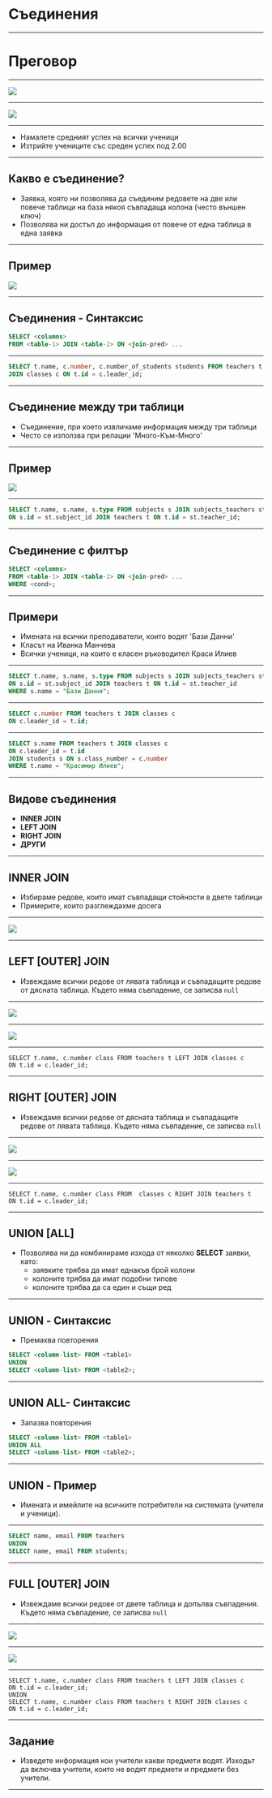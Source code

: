 # Съединения

---

# Преговор

---

![](/Attachments/Databases_Joins_Pic_1.png)

---

![](/Attachments/Databases_Joins_Pic_2.png)

---
- Намалете средният успех на всички ученици
- Изтрийте учениците със среден успех под 2.00
---
## Какво е съединение?

- Заявка, която ни позволява да съединим редовете на две или повече таблици на база някоя съвпадаща колона (често външен ключ)
- Позволява ни достъп до информация от повече от една таблица в една заявка
---
## Пример

![](/Attachments/Databases_Joins_Pic_3.png)

---
## Съединения - Синтаксис

```sql
SELECT <columns>
FROM <table-1> JOIN <table-2> ON <join-pred> ...
```
---
```sql
SELECT t.name, c.number, c.number_of_students students FROM teachers t
JOIN classes c ON t.id = c.leader_id;
```
---
## Съединение между три таблици

- Съединение, при което извличаме информация между три таблици
- Често се използва при релации 'Много-Към-Много'
---

## Пример

![](/Attachments/Databases_Joins_Pic_4.png)

---
```sql
SELECT t.name, s.name, s.type FROM subjects s JOIN subjects_teachers st
ON s.id = st.subject_id JOIN teachers t ON t.id = st.teacher_id;
```

---
## Съединение с филтър

```sql
SELECT <columns>
FROM <table-1> JOIN <table-2> ON <join-pred> ...
WHERE <cond>;
```

---
## Примери

 - Имената на всички преподаватели, които водят 'Бази Данни'
 - Класът на Иванка Манчева
 - Всички ученици, на които е класен ръководител Краси Илиев
---

```sql
SELECT t.name, s.name, s.type FROM subjects s JOIN subjects_teachers st
ON s.id = st.subject_id JOIN teachers t ON t.id = st.teacher_id
WHERE s.name = "Бази Данни";
```
---
```sql
SELECT c.number FROM teachers t JOIN classes c
ON c.leader_id = t.id;
```
---
```sql
SELECT s.name FROM teachers t JOIN classes c
ON c.leader_id = t.id
JOIN students s ON s.class_number = c.number
WHERE t.name = "Красимир Илиев";
```
---
## Видове съединения

- **INNER JOIN**
- **LEFT JOIN**
- **RIGHT JOIN**
- **ДРУГИ**
---
## INNER JOIN

- Избираме редове, които имат съвпадащи стойности в двете таблици
- Примерите, които разглеждахме досега
---
![](/Attachments/Databases_Joins_Pic_5.png)

---
## LEFT \[OUTER] JOIN

- Извеждаме всички редове от лявата таблица и съвпадащите редове от дясната таблица. Където няма съвпадение, се записва `null`
---
![](/Attachments/Databases_Joins_Pic_6.png)

---

![](/Attachments/Databases_Joins_Pic_7.png)

---

```mysql
SELECT t.name, c.number class FROM teachers t LEFT JOIN classes c
ON t.id = c.leader_id;
```

---
## RIGHT \[OUTER] JOIN

- Извеждаме всички редове от дясната таблица и съвпадащите редове от лявата таблица. Където няма съвпадение, се записва `null`

---
![](/Attachments/Databases_Joins_Pic_8.png)

---
![](/Attachments/Databases_Joins_Pic_9.png)

---
```mysql
SELECT t.name, c.number class FROM  classes c RIGHT JOIN teachers t
ON t.id = c.leader_id;
```
---
## UNION \[ALL]

- Позволява ни да комбинираме изхода от няколко **SELECT** заявки, като:
    - заявките трябва да имат еднакъв брой колони
    - колоните трябва да имат подобни типове
    - колоните трябва да са един и същи ред
---
## UNION - Синтаксис

- Премахва повторения
```sql
SELECT <column-list> FROM <table1>
UNION
SELECT <column-list> FROM <table2>;
```

---
## UNION ALL- Синтаксис

- Запазва повторения
```sql
SELECT <column-list> FROM <table1>
UNION ALL
SELECT <column-list> FROM <table2>;
```

---
## UNION - Пример

- Имената и имейлите на всичките потребители на системата (учители и ученици).

---

```sql
SELECT name, email FROM teachers
UNION
SELECT name, email FROM students;
```

---
## FULL \[OUTER] JOIN

- Извеждаме всички редове от двете таблица и допълва съвпадения. Където няма съвпадение, се записва `null`

---
![](/Attachments/Databases_Joins_Pic_10.png)

---

![](/Attachments/Databases_Joins_Pic_11.png)

---
```mysql
SELECT t.name, c.number class FROM teachers t LEFT JOIN classes c
ON t.id = c.leader_id;
UNION
SELECT t.name, c.number class FROM teachers t RIGHT JOIN classes c
ON t.id = c.leader_id;
```
---
## Задание

- Изведете информация кои учители какви предмети водят. Изходът да включва учители, които не водят предмети и предмети без учители.
---
